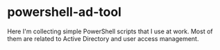 # powershell-ad-tool

Here I'm collecting simple PowerShell scripts that I use at work. Most of them are related to Active Directory and user access management.
